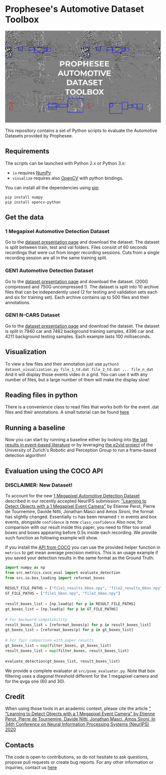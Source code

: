 # Prophesee's Automotive Dataset Toolbox

[![Prophesee Automotive Dataset](media/GEN1-Automotive-detection-dataset-thumbnail.jpg)](https://www.youtube.com/watch?v=VJ7VSUqFvVE&feature=youtu.be) 

This repository contains a set of Python scripts to evaluate the Automotive Datasets provided by Prophesee.

## Requirements

The scripts can be launched with Python 2.x or Python 3.x:
* `io` requires [NumPy](https://numpy.org/) 
* `visualize` requires also [OpenCV](https://opencv.org/) with python bindings.

You can install all the dependencies using [pip](https://pip.pypa.io/en/stable/):
```
pip install numpy
pip install opencv-python
```

## Get the data

### 1 Megapixel Automotive Detection Dataset

Go to the [dataset presentation page](https://www.prophesee.ai/2020/11/24/automotive-megapixel-event-based-dataset/) and download the dataset.
The dataset is split between train, test and val folders. 
Files consist of 60 seconds recordings that were cut from longer recording sessions. Cuts from a single recording session are all in the same training split.

### GEN1 Automotive Detection Dataset 

Go to the [dataset presentation page](https://www.prophesee.ai/2019/12/18/atis-automotive-detection-dataset/) and download the dataset.
(200G compressed and 750G uncompressed !). 
The dataset is split into 10 archive files that can be independently used (2 for testing and validation sets each and six for training set).
Each archive contains up to 500 files and their annotations.

### GEN1 N-CARS Dataset

Go to the [dataset presentation page](https://www.prophesee.ai/2018/03/13/dataset-n-cars/) and download the dataset.
The dataset is split in 7940 car and 7482 background training samples, 4396 car and 4211 background testing samples. Each example lasts 100 milliseconds.


## Visualization

To view a few files and their annotation just use
    `python3 dataset_visualization.py file_1_td.dat file_2_td.dat ... file_n_dat`
And it will display those events video in a grid. You can use it with any number of files, but a large number of them will
make the display slow!

## Reading files in python

There is a convenience class to read files that works both for the event .dat files and their annotations.
A small tutorial can be found [here](tutorial.ipynb)


## Running a baseline

Now you can start by running a baseline either by looking into [the last results in event-based literature](https://github.com/uzh-rpg/event-based_vision_resources) or by leveraging [the e2vid project](https://github.com/uzh-rpg/rpg_e2vid) of the University of Zurich's Robotic and Perception Group to run a frame-based detection algorithm!


## Evaluation using the COCO API

### DISCLAIMER: New Dataset! 

To account for the new [1 Megapixel Automotive Detection Dataset](https://www.prophesee.ai/2020/11/24/automotive-megapixel-event-based-dataset/) described in our recently accepted NeurIPS submission: ["Learning to Detect Objects with a 1 Megapixel Event Camera"](https://papers.nips.cc/paper/2020/file/c213877427b46fa96cff6c39e837ccee-Paper.pdf) by Etienne Perot, Pierre de Tournemire, Davide Nitti, Jonathan Masci and Amos Sironi, the format has slightly changed. 
Essentially `ts` has been renamed `t` in events and box events, alongside `confidence` is now `class_confidence`
Also now, for comparison with our result inside this paper, you need to filter too small boxes and boxes appearing before 0.5s inside each recording. We provide such function
as following example will show.


If you install the [API from COCO](https://github.com/cocodataset/cocoapi) you can use the provided helper function in `metrics` to get mean average precision metrics.
This is an usage example if you saved your detection results in the same format as the Ground Truth:
```python
import numpy as np
from src.metrics.coco_eval import evaluate_detection
from src.io.box_loading import reformat_boxes

RESULT_FILE_PATHS = ["file1_results_bbox.npy", "file2_results_bbox.npy"]
GT_FILE_PATHS = ["file1_bbox.npy", "file2_bbox.npy"]

result_boxes_list = [np.load(p) for p in RESULT_FILE_PATHS]
gt_boxes_list = [np.load(p) for p in GT_FILE_PATHS]

# For backward-compatibility
result_boxes_list = [reformat_boxes(p) for p in result_boxes_list]
gt_boxes_list = [reformat_boxes(p) for p in gt_boxes_list]

# For fair comparison with paper results
gt_boxes_list = map(filter_boxes, gt_boxes_list)
result_boxes_list = map(filter_boxes, result_boxes_list)

evaluate_detection(gt_boxes_list, result_boxes_list)
```
We provide a complete evaluator at `src/psee_evaluator.py`. Note that box filtering uses a diagonal threshold different for the 1 megapixel camera and for the qvga one (60 and 30).


## Credit
When using those tools in an academic context, please cite the article [" "Learning to Detect Objects with a 1 Megapixel Event Camera" by Etienne Perot, Pierre de Tournemire, Davide Nitti, Jonathan Masci, Amos Sironi, In 34th Conference on Neural Information Processing Systems (NeurIPS) 2020](https://papers.nips.cc/paper/2020/file/c213877427b46fa96cff6c39e837ccee-Paper.pdf)


## Contacts
The code is open to contributions, so do not hesitate to ask questions, propose pull requests or create bug reports.
For any other information or inquiries, contact us [here](https://www.prophesee.ai/contact-us/)
